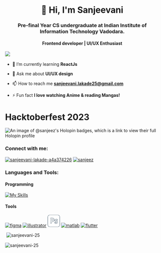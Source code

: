 <!--
**sanjeevani-25/sanjeevani-25** is a ✨ _special_ ✨ repository because its `README.md` (this file) appears on your GitHub profile.

Here are some ideas to get you started:

- 🔭 I’m currently working on ...
- 🌱 I’m currently learning ...
- 👯 I’m looking to collaborate on ...
- 🤔 I’m looking for help with ...
- 💬 Ask me about ...
- 📫 How to reach me: ...
- 😄 Pronouns: ...
- ⚡ Fun fact: ...
-->
<h1 align="center">👋 Hi, I'm Sanjeevani</h1>
<h3 align="center">Pre-final Year CS undergraduate at Indian Institute of Information Technology Vadodara.</h3>
<h4 align="center">Frontend developer | UI/UX Enthusiast</h4>
<!-- <p align="left"> <img src="https://komarev.com/ghpvc/?username=sanjeevani-25&label=Profile+views&color=blue&abbreviated=true" alt="sanjeevani-25" /> </p> -->

![](https://komarev.com/ghpvc/?username=sanjeevani-25&label=Profile+views&color=blue&abbreviated=true)
<!-- <p align="left"> <a href="https://github.com/ryo-ma/github-profile-trophy"><img src="https://github-profile-trophy.vercel.app/?username=sanjeevani-25" alt="sanjeevani-25" /></a> </p> -->

- 🌱 I’m currently learning **ReactJs**

- 💬 Ask me about **UI/UX design**

- 📫 How to reach me **sanjeevani.lakade25@gmail.com**

- ⚡ Fun fact **I love watching Anime & reading Mangas!**

# Hacktoberfest 2023
![An image of @sanjeez's Holopin badges, which is a link to view their full Holopin profile](https://holopin.me/sanjeez)

<h3 align="left">Connect with me:</h3>
<p align="left">
<a href="https://linkedin.com/in/sanjeevani-lakade-a4a374226" target="blank"><img align="center" src="https://raw.githubusercontent.com/rahuldkjain/github-profile-readme-generator/master/src/images/icons/Social/linked-in-alt.svg" alt="sanjeevani-lakade-a4a374226" height="30" width="40" /></a>
<a href="https://dribbble.com/sanjeez" target="blank"><img align="center" src="https://raw.githubusercontent.com/rahuldkjain/github-profile-readme-generator/master/src/images/icons/Social/dribbble.svg" alt="sanjeez" height="30" width="40" /></a>
<!-- <a href="https://www.codechef.com/users/sanjeez" target="blank"><img align="center" src="https://cdn.jsdelivr.net/npm/simple-icons@3.1.0/icons/codechef.svg" alt="sanjeez" height="30" width="40" /></a>
<a href="https://www.leetcode.com/sanjeez" target="blank"><img align="center" src="https://raw.githubusercontent.com/rahuldkjain/github-profile-readme-generator/master/src/images/icons/Social/leet-code.svg" alt="sanjeez" height="30" width="40" /></a> -->
</p>
<h3 align="left">Languages and Tools:</h3>
    <p align="left">
        
<h4>Programming</h4>

[![My Skills](https://skillicons.dev/icons?i=java,js,html,css,python,mysql,c,dart&theme=light)](https://skillicons.dev)

<h4>Tools</h4>
    <a href="https://www.figma.com/" target="_blank" rel="noreferrer">
        <img src="https://www.vectorlogo.zone/logos/figma/figma-icon.svg" alt="figma" width="40" height="40" /></a>
    <a href="https://www.adobe.com/in/products/illustrator.html" target="_blank" rel="noreferrer">
        <img src="https://www.vectorlogo.zone/logos/adobe_illustrator/adobe_illustrator-icon.svg" alt="illustrator"
            width="40" height="40" /></a>
    <a href="https://www.photoshop.com/en" target="_blank" rel="noreferrer">
        <img src="https://raw.githubusercontent.com/devicons/devicon/master/icons/photoshop/photoshop-line.svg"alt="photoshop" width="40" height="40" /></a>
    <a href="https://www.mathworks.com/" target="_blank" rel="noreferrer">
        <img src="https://upload.wikimedia.org/wikipedia/commons/2/21/Matlab_Logo.png" alt="matlab" width="40"
            height="40" /></a>
    <a href="https://flutter.dev" target="_blank" rel="noreferrer">
        <img src="https://www.vectorlogo.zone/logos/flutterio/flutterio-icon.svg" alt="flutter" width="40"
            height="40" /></a></p>


<!-- <p><img align="left" src="https://github-readme-stats.vercel.app/api/top-langs?username=sanjeevani-25&show_icons=true&locale=en&layout=compact" alt="sanjeevani-25" /></p> -->

<p>&nbsp;<img align="center" src="https://github-readme-stats.vercel.app/api?username=sanjeevani-25&show_icons=true&locale=en" alt="sanjeevani-25" /></p>

<p><img align="center" src="https://github-readme-streak-stats.herokuapp.com/?user=sanjeevani-25&" alt="sanjeevani-25" /></p>
